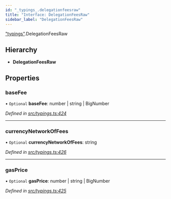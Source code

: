 ```yaml
---
id: "_typings_.delegationfeesraw"
title: "Interface: DelegationFeesRaw"
sidebar_label: "DelegationFeesRaw"
---
```


["typings"](../modules/_typings_.md).DelegationFeesRaw

## Hierarchy

* **DelegationFeesRaw**

## Properties

### baseFee

• `Optional` **baseFee**: number \| string \| BigNumber

*Defined in [src/typings.ts:424](https://github.com/trustlines-protocol/clientlib/blob/a897659/src/typings.ts#L424)*

___

### currencyNetworkOfFees

• `Optional` **currencyNetworkOfFees**: string

*Defined in [src/typings.ts:426](https://github.com/trustlines-protocol/clientlib/blob/a897659/src/typings.ts#L426)*

___

### gasPrice

• `Optional` **gasPrice**: number \| string \| BigNumber

*Defined in [src/typings.ts:425](https://github.com/trustlines-protocol/clientlib/blob/a897659/src/typings.ts#L425)*
